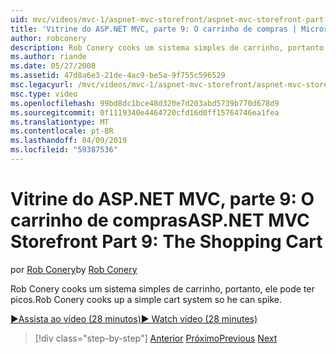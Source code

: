 ```yaml
---
uid: mvc/videos/mvc-1/aspnet-mvc-storefront/aspnet-mvc-storefront-part-9-the-shopping-cart
title: 'Vitrine do ASP.NET MVC, parte 9: O carrinho de compras | Microsoft Docs'
author: robconery
description: Rob Conery cooks um sistema simples de carrinho, portanto, ele pode ter picos.
ms.author: riande
ms.date: 05/27/2008
ms.assetid: 47d8a6e3-21de-4ac9-be5a-9f755c596529
msc.legacyurl: /mvc/videos/mvc-1/aspnet-mvc-storefront/aspnet-mvc-storefront-part-9-the-shopping-cart
msc.type: video
ms.openlocfilehash: 99bd8dc1bce48d320e7d203abd5739b770d678d9
ms.sourcegitcommit: 0f1119340e4464720cfd16d0ff15764746ea1fea
ms.translationtype: MT
ms.contentlocale: pt-BR
ms.lasthandoff: 04/09/2019
ms.locfileid: "59387536"
---
```

# <a name="aspnet-mvc-storefront-part-9-the-shopping-cart"></a><span data-ttu-id="07f0c-103">Vitrine do ASP.NET MVC, parte 9: O carrinho de compras</span><span class="sxs-lookup"><span data-stu-id="07f0c-103">ASP.NET MVC Storefront Part 9: The Shopping Cart</span></span>

<span data-ttu-id="07f0c-104">por [Rob Conery](https://github.com/robconery)</span><span class="sxs-lookup"><span data-stu-id="07f0c-104">by [Rob Conery](https://github.com/robconery)</span></span>

<span data-ttu-id="07f0c-105">Rob Conery cooks um sistema simples de carrinho, portanto, ele pode ter picos.</span><span class="sxs-lookup"><span data-stu-id="07f0c-105">Rob Conery cooks up a simple cart system so he can spike.</span></span>

[<span data-ttu-id="07f0c-106">&#9654;Assista ao vídeo (28 minutos)</span><span class="sxs-lookup"><span data-stu-id="07f0c-106">&#9654; Watch video (28 minutes)</span></span>](https://channel9.msdn.com/Blogs/ASP-NET-Site-Videos/aspnet-mvc-storefront-part-9-the-shopping-cart)

> [!div class="step-by-step"]
> <span data-ttu-id="07f0c-107">[Anterior](aspnet-mvc-storefront-part-8-testing-controllers-iteration-1-complete.md)
> [Próximo](aspnet-mvc-storefront-part-10-shopping-cart-refactor-and-authorization.md)</span><span class="sxs-lookup"><span data-stu-id="07f0c-107">[Previous](aspnet-mvc-storefront-part-8-testing-controllers-iteration-1-complete.md)
[Next](aspnet-mvc-storefront-part-10-shopping-cart-refactor-and-authorization.md)</span></span>
